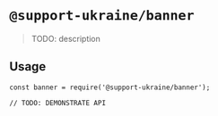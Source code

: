 # `@support-ukraine/banner`

> TODO: description

## Usage

```
const banner = require('@support-ukraine/banner');

// TODO: DEMONSTRATE API
```
